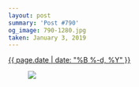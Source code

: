 ```yaml
---
layout: post
summary: 'Post #790'
og_image: 790-1280.jpg
taken: January 3, 2019
---
```


<div class="post">
 <time>
  <a href="/790">
   {{ page.date | date: "%B %-d, %Y" }}
  </a>
 </time>
 <a href="/790">
  <figure data-taken="1/3/2019">
   <img sizes="(min-width: 700px) 50vw, calc(100vw - 2rem)" src="{{ site.assets_url }}/790-640.jpg" srcset="{{ site.assets_url }}/790-320.jpg 320w, {{ site.assets_url }}/790-640.jpg 640w, {{ site.assets_url }}/790-960.jpg 960w, {{ site.assets_url }}/790-1280.jpg 1280w"/>
  </figure>
 </a>
</div>
